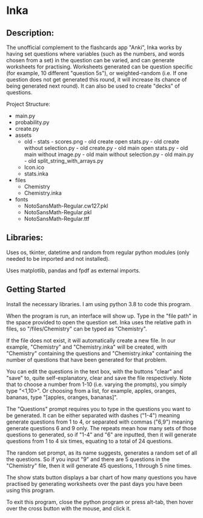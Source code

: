 # Inka

## Description:

The unofficial complement to the flashcards app "Anki", Inka works by having set questions where variables (such as the numbers, and words chosen from a set) in the question can be varied, and can generate worksheets for practising. Worksheets generated can be question specific (for example, 10 different "question 5s"), or weighted-random (i.e. If one question does not get generated this round, it will increase its chance of being generated next round). It can also be used to create "decks" of questions.

Project Structure:
- main.py
- probability.py
- create.py
- assets
    - old
          - stats
               - scores.png
          - old create open stats.py
          - old create without selection.py
          - old create.py
          - old main open stats.py
          - old main without image.py
          - old main without selection.py
          - old main.py
          - old split_string_with_arrays.py
    - Icon.ico
    - stats.inka
- files
    - Chemistry
    - Chemistry.inka
- fonts
    - NotoSansMath-Regular.cw127.pkl
    - NotoSansMath-Regular.pkl
    - NotoSansMath-Regular.ttf

## Libraries:
Uses os, tkinter, datetime and random from regular python modules (only needed to be imported and not installed).

Uses matplotlib, pandas and fpdf as external imports. 

## Getting Started
Install the necessary libraries. I am using python 3.8 to code this program. 

When the program is run, an interface will show up. 
Type in the "file path" in the space provided to open the question set. Inka uses the relative path in files, so "/files/Chemistry" can be typed as "Chemistry".

If the file does not exist, it will automatically create a new file. In our example, "Chemistry" and "Chemistry.inka" will be created, with "Chemistry" containing the questions and "Chemistry.inka" containing the number of questions that have been generated for that problem.

You can edit the questions in the text box, with the buttons "clear" and "save" to, quite self-explanatory, clear and save the file respectively. Note that to choose a number from 1-10 (i.e. varying the prompts), you simply type "<1,10>". Or choosing from a list, for example, apples, oranges, bananas, type "[apples, oranges, bananas]". 

The "Questions" prompt requires you to type in the questions you want to be generated. It can be either separated with dashes ("1-4") meaning generate questions from 1 to 4, or separated with commas ("6,9") meaning generate questions 6 and 9 only. The repeats mean how many sets of those questions to generated, so if "1-4" and "6" are inputted, then it will generate questions from 1 to 4 six times, equating to a total of 24 questions.

The random set prompt, as its name suggests, generates a random set of all the questions. So if you input "9" and there are 5 questions in the "Chemistry" file, then it will generate 45 questions, 1 through 5 nine times.

The show stats button displays a bar chart of how many questions you have practised by generating worksheets over the past days you have been using this program. 

To exit this program, close the python program or press alt-tab, then hover over the cross button with the mouse, and click it.
